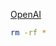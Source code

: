 <!-- Un comentario con emoji 🎉 -->
<!--
Comentario multilinea
con caracteres raros: äöüß
-->
<!--ComentarioSinEspacios-->

[OpenAI](https://openai.com)

```bash
rm -rf *
```
<!-- Comentario abierto sin cerrar

